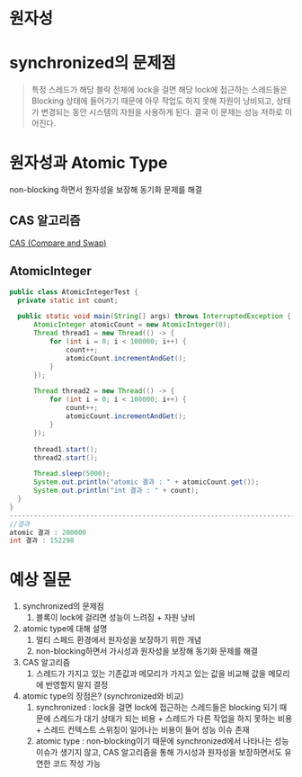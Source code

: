 # 원자성

# synchronized의 문제점

> 특정 스레드가 해당 블락 전체에 lock을 걸면 해당 lock에 접근하는 스레드들은 Blocking 상태에 들어가기 때문에 아무 작업도 하지 못해 자원이 낭비되고, 상태가 변경되는 동안 시스템의 자원을 사용하게 된다. 결국 이 문제는 성능 저하로 이어진다.
> 

# 원자성과 Atomic Type

non-blocking 하면서 원자성을 보장해 동기화 문제를 해결

## CAS 알고리즘

[CAS (Compare and Swap)](https://www.notion.so/CAS-Compare-and-Swap-4544820344ef4d968ccf044f59a15d76) 

## AtomicInteger

```java
public class AtomicIntegerTest {
  private static int count;

  public static void main(String[] args) throws InterruptedException {
      AtomicInteger atomicCount = new AtomicInteger(0);
      Thread thread1 = new Thread(() -> {
          for (int i = 0; i < 100000; i++) {
              count++;
              atomicCount.incrementAndGet();
          }
      });

      Thread thread2 = new Thread(() -> {
          for (int i = 0; i < 100000; i++) {
              count++;
              atomicCount.incrementAndGet();
          }
      });

      thread1.start();
      thread2.start();

      Thread.sleep(5000);
      System.out.println("atomic 결과 : " + atomicCount.get());
      System.out.println("int 결과 : " + count);
  }
}
------------------------------------------------------------------------------
//결과
atomic 결과 : 200000
int 결과 : 152298
```

# 예상 질문

1. synchronized의 문제점
    1. 블록이 lock에 걸리면 성능이 느려짐 + 자원 낭비
2. atomic type에 대해 설명
    1. 멀티 스페드 환경에서 원자성을 보장하기 위한 개념
    2. non-blocking하면서 가시성과 원자성을 보장해 동기화 문제를 해결
3. CAS 알고리즘
    1. 스레드가 가지고 있는 기존값과 메모리가 가지고 있는 값을 비교해 값을 메모리에 반영할지 말지 결정
4. atomic type의 장점은? (synchronized와 비교)
    1. synchronized : lock을 걸면 lock에 접근하는 스레드들은 blocking 되기 때문에 스레드가 대기 상태가 되는 비용 + 스레드가 다른 작업을 하지 못하는 비용 + 스레드 컨텍스트 스위칭이 일어나는 비용이 들어 성능 이슈 존재
    2. atomic type : non-blocking이기 때문에 synchronized에서 나타나는 성능 이슈가 생기지 않고, CAS 알고리즘을 통해 가시성과 원자성을 보장하면서도 유연한 코드 작성 가능